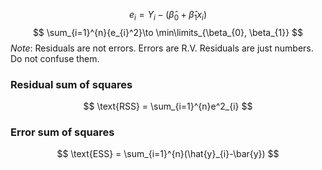 $$
e_{i} = Y_{i} - (\hat{\beta}_{0}+\hat{\beta}_{1}x_{i})
$$
$$
\sum_{i=1}^{n}{e_{i}^2}\to \min\limits_{\beta_{0}, \beta_{1}}
$$
*Note*: Residuals are not errors. Errors are R.V. Residuals are just numbers. Do not confuse them. 

### Residual sum of squares 
$$
\text{RSS} = \sum_{i=1}^{n}e^2_{i}
$$

### Error sum of squares
$$
\text{ESS} = \sum_{i=1}^{n}(\hat{y}_{i}-\bar{y})
$$
